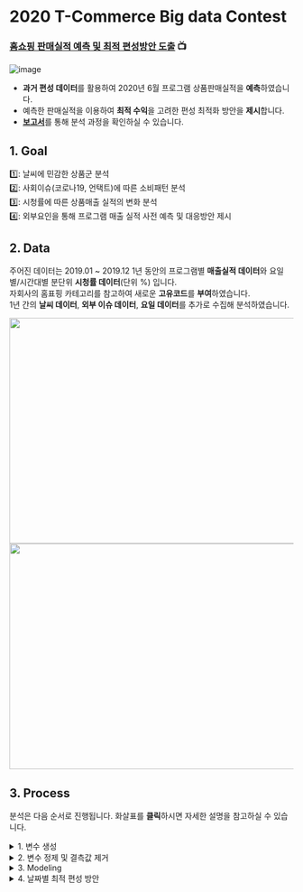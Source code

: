 # 2020 T-Commerce Big data Contest
### [홈쇼핑 판매실적 예측 및 최적 편성방안 도출](https://user-images.githubusercontent.com/84368492/164151119-cd83aec4-57e4-4375-8e08-251cd7198922.jpg) :tv:
![image](https://user-images.githubusercontent.com/84368492/164152567-98ea5b41-7931-4f30-82b4-1369ea17417f.png)

* **과거 편성 데이터**를 활용하여 2020년 6월 프로그램 상품판매실적을 **예측**하였습니다.
* 예측한 판매실적을 이용하여 **최적 수익**을 고려한 편성 최적화 방안을 **제시**합니다.
* [**보고서**](https://github.com/tingting919/BigData_Contest/blob/main/Final_report.pdf)를 통해 분석 과정을 확인하실 수 있습니다.   



## 1. Goal            
1️⃣: 날씨에 민감한 상품군 분석      
2️⃣: 사회이슈(코로나19, 언택트)에 따른 소비패턴 분석      
3️⃣: 시청률에 따른 상품매출 실적의 변화 분석   
4️⃣: 외부요인을 통해 프로그램 매출 실적 사전 예측 및 대응방안 제시   



## 2. Data   
주어진 데이터는 2019.01 ~ 2019.12 1년 동안의 프로그램별 **매출실적 데이터**와 요일별/시간대별 분단위 **시청률 데이터**(단위 %) 입니다.   
자회사의 홈표핑 카테고리를 참고하여 새로운 **고유코드**를 **부여**하였습니다.   
1년 간의 **날씨 데이터**, **외부 이슈 데이터**, **요일 데이터**를 추가로 수집해 분석하였습니다.   

<img width="800" height="400" src="https://user-images.githubusercontent.com/84368492/164160846-5bff902a-5650-4a1e-aa6c-4085ee82764b.png">
<img width="800" height="400" src="https://user-images.githubusercontent.com/84368492/164160790-f50a2e7f-eee8-467d-8cfc-8b0e4af4258d.png">   


 
## 3. Process   
분석은 다음 순서로 진행됩니다. 화살표를 **클릭**하시면 자세한 설명을 참고하실 수 있습니다.   
<details>
<summary> 1. 변수 생성 </summary>
<div markdown="1">   
   
 
    
* **EDA**를 실시해 주어진 데이터의 변수와 판매실적 간의 상관관계와 소비패턴을 파악합니다.  
 
 * 범주형 변수 생성   
    * 날짜 데이터를 **월/일/시간/주/요일/휴일** 여부로 분류하여 변수를 생성합니다.   
    * 오분류된 상품이 많아 새로운 **상위/중간/하위** 카테고리를 생성하고 134개의 **고유코드**를 새로 부여합니다.   
    * 추가적으로 수집한 날씨데이터를 분석하여 날씨관련 파생변수(**한파주의보/경보, 폭염주의보/경보**)를 데이터에 추가했습니다.   
 
 * 연속형 변수 생성   
    * **방송시간과 시청률 데이터**에 기반한 시간, 단가, 날씨(기온, 강수량) 변수를 생성합니다.   
    * 코로나19(사회적 이슈)를 반영하기 위해 택배 데이터를 활용한 **언택트지수**를 생성합니다.   
    * 2020년 test data에 시청률 변수가 주어지지 않아 **XGBoost**를 사용하여 2020년 시청률을 **예측**합니다.   
 
* 종속변수 생성: 상품이 한 시간 동안 판매되는 동안의 총 매출액의 누적합을 구한 것을 **목표 변수**로 설정합니다.   
 
</div>
</details>


<details>
<summary> 2. 변수 정제 및 결측값 제거 </summary>
<div markdown="1">   
   
 
    
 * 범주형 변수는 **one-hot-encoding** 방법을, 연속형 변수는 **MinMaxScaler** 방법을 사용하여 정제합니다.   
 
 * MAPE 계산 시 오류를 방지하기 위해 NA값을 **제거**합니다.   
 
</div>
</details>


<details>
<summary> 3. Modeling </summary>
<div markdown="1">

 * 알고리즘별 성능을 **비교**한 뒤 Gradient Boosting Model을 선택합니다.
 
 * 여러개의 모델을 조합하여 소프트 보팅 방식으로 **앙상블** 합니다.
 
 * score가 높은 세개의 앙상블 모델을 이용하여 **Kfold기반 스태킹**을 수행하고 스태킹 된 데이터를 이용하여 훈련을 진행합니다.   
   
</div>
</details>   

   
<details>
<summary> 4. 날짜별 최적 편성 방안 </summary>
<div markdown="1">

 * 요일별 및 시간별 최적 편성 방안을 만들기 위해 총 매출액과 상품가격의 **중앙값**을 이용하여 새로운 데이터를 생성합니다.   
 
 * 새로운 데이터를 사용하여 요일별 시간별 각 상품군의 **매출순위**와 **취급액**을 파악합니다.   
 
 * 상품군별로 시가에 따른 그래프를 그려 어느 시간대에 특정 상품군의 매출이 높은지 확인하여 최적 편성 방안을 **도출**합니다.   

</div>
</details>   


